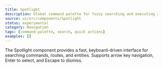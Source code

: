 ```yaml
---
title: Spotlight
description: Global command palette for fuzzy searching and executing actions.
source: ui/src/components/Spotlight
status: experimental
category: Navigation
tags: [command-palette, search, quick actions]
examples: []
---
```


The Spotlight component provides a fast, keyboard-driven interface for searching commands, routes, and entities. Supports arrow key navigation, Enter to select, and Escape to dismiss.
